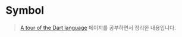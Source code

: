 # Symbol

> [A tour of the Dart language](https://dart.dev/guides/language/language-tour) 페이지를 공부하면서 정리한 내용입니다.

